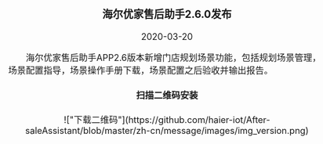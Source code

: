 <html> 
<head> 
<style type="text/css"> 
body {  
  margin-top: -60px;
  font-size: 18px; 
}  
</style>  
</head>  
<body>  
<div style="text-align:center;">
<h3>海尔优家售后助手2.6.0发布</h3>
</div>    
<p style="text-align:center;">
<date>2020-03-20</date></p>    
<p style="text-indent:2em;">
海尔优家售后助手APP2.6版本新增门店规划场景功能，包括规划场景管理，场景配置指导，场景操作手册下载，场景配置之后验收并输出报告。
</p>
  
<h4 style='text-align:center'>扫描二维码安装</h4>
<center>
!["下载二维码"](https://github.com/haier-iot/After-saleAssistant/blob/master/zh-cn/message/images/img_version.png)
</center>
</body>
</html>  
